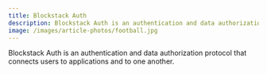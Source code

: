 ```yaml
---
title: Blockstack Auth
description: Blockstack Auth is an authentication and data authorization protocol that connects users to applications and to one another.
image: /images/article-photos/football.jpg
---
```


Blockstack Auth is an authentication and data authorization protocol that connects users to applications and to one another.